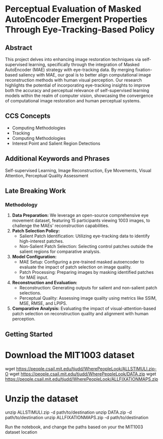 # Perceptual Evaluation of Masked AutoEncoder Emergent Properties Through Eye-Tracking-Based Policy

## Abstract
This project delves into enhancing image restoration techniques via self-supervised learning, specifically through the integration of Masked AutoEncoder (MAE) strategy with eye-tracking data. By merging fixation-based saliency with MAE, our goal is to better align computational image reconstruction methods with human visual perception. Our research highlights the potential of incorporating eye-tracking insights to improve both the accuracy and perceptual relevance of self-supervised learning models within the realm of computer vision, showcasing the convergence of computational image restoration and human perceptual systems.

## CCS Concepts
- Computing Methodologies
- Tracking
- Computing Methodologies
- Interest Point and Salient Region Detections

## Additional Keywords and Phrases
Self-supervised Learning, Image Reconstruction, Eye Movements, Visual Attention, Perceptual Quality Assessment

## Late Breaking Work

### Methodology
1. **Data Preparation:** We leverage an open-source comprehensive eye movement dataset, featuring 15 participants viewing 1003 images, to challenge the MAEs' reconstruction capabilities.
2. **Patch Selection Policy:** 
    - Salient Patch Identification: Utilizing eye-tracking data to identify high-interest patches.
    - Non-Salient Patch Selection: Selecting control patches outside the salient regions for comparative analysis.
3. **Model Configuration:** 
    - MAE Setup: Configuring a pre-trained masked autoencoder to evaluate the impact of patch selection on image quality.
    - Patch Processing: Preparing images by masking identified patches for MAE input.
4. **Reconstruction and Evaluation:** 
    - Reconstruction: Generating outputs for salient and non-salient patch selections.
    - Perceptual Quality: Assessing image quality using metrics like SSIM, MSE, RMSE, and LPIPS.
5. **Comparative Analysis:** Evaluating the impact of visual-attention-based patch selection on reconstruction quality and alignment with human perception.


## Getting Started

# Download the MIT1003 dataset
wget https://people.csail.mit.edu/tjudd/WherePeopleLook/ALLSTIMULI.zip-O 
wget https://people.csail.mit.edu/tjudd/WherePeopleLook/DATA.zip
wget https://people.csail.mit.edu/tjudd/WherePeopleLook/ALLFIXATIONMAPS.zip

# Unzip the dataset
unzip ALLSTIMULI.zip -d path/to/destination
unzip DATA.zip -d path/to/destination
unzip ALLFIXATIONMAPS.zip -d path/to/destination

Run the notebook, and change the paths based on your the MIT1003 dataset location
